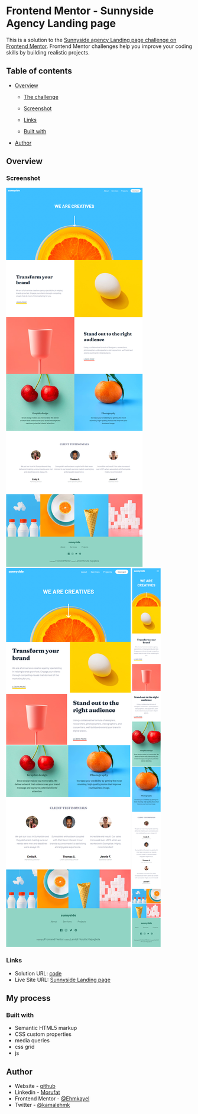 # Frontend Mentor - Sunnyside Agency Landing page

This is a solution to the [Sunnyside agency Landing  page challenge on Frontend Mentor](https://www.frontendmentor.io/challenges/sunnyside-agency-landing-page-7yVs3B6ef). Frontend Mentor challenges help you improve your coding skills by building realistic projects. 

## Table of contents

- [Overview](#overview)
  - [The challenge](#the-challenge)
  - [Screenshot](#screenshot)
  - [Links](#links)

  - [Built with](#built-with)
 
- [Author](#author)


## Overview

### Screenshot

![desktop](./screenshot/desktop.png)
![laptop](./screenshot/laptop.png)
![mobile](./screenshot/mobile.png)

### Links

- Solution URL: [code](https://github.com/Ehmkayel/frontendmentorchallenges/tree/main/sunnyside-agency-landing-page-main)
- Live Site URL: [Sunnyside Landing page]()

## My process

### Built with

- Semantic HTML5 markup
- CSS custom properties
- media queries
- css grid
- js

## Author

- Website - [github](github.com/Ehmkayel)
- Linkedin - [Morufat](https://www.linkedin.com/in/morufat-lamidi/)
- Frontend Mentor - [@Ehmkayel](https://www.frontendmentor.io/profile/Ehmkayel)
- Twitter - [@kamalehmk](https://www.twitter.com/kamalehmk)


